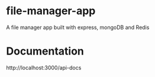 # file-manager-app
A file manager app built with express, mongoDB and Redis

# Documentation


http://localhost:3000/api-docs
